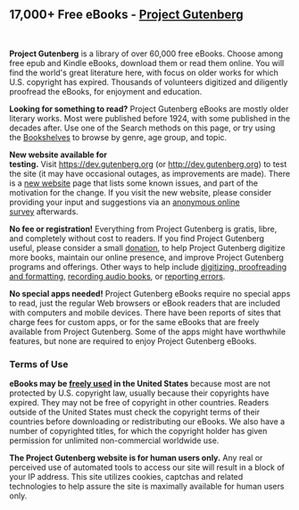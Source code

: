<h2 class="firstHeading">17,000+ Free eBooks - <a href="https://www.gutenberg.org/">Project Gutenberg</a></h2>
<p>&nbsp;</p>
<p><strong>Project Gutenberg</strong>&nbsp;is a library of over 60,000 free eBooks. Choose among free epub and Kindle eBooks, download them or read them online. You will find the world's great literature here, with focus on older works for which U.S. copyright has expired. Thousands of volunteers digitized and diligently proofread the eBooks, for enjoyment and education.</p>
<p><strong>Looking for something to read?</strong>&nbsp;Project Gutenberg eBooks are mostly older literary works. Most were published before 1924, with some published in the decades after. Use one of the Search methods on this page, or try using the&nbsp;<a title="Category:Bookshelf" href="https://www.gutenberg.org/wiki/Category:Bookshelf">Bookshelves</a>&nbsp;to browse by genre, age group, and topic.</p>
<p><strong>New website available for testing.</strong>&nbsp;Visit&nbsp;<a class="external free" href="https://dev.gutenberg.org/" rel="nofollow">https://dev.gutenberg.org</a>&nbsp;(or&nbsp;<a class="external free" href="http://dev.gutenberg.org/" rel="nofollow">http://dev.gutenberg.org</a>) to test the site (it may have occasional outages, as improvements are made). There is a&nbsp;<a class="external text" href="https://dev.gutenberg.org/help/new_website" rel="nofollow">new website</a>&nbsp;page that lists some known issues, and part of the motivation for the change. If you visit the new website, please consider providing your input and suggestions via an&nbsp;<a class="external text" href="https://docs.google.com/forms/d/e/1FAIpQLSdY8XVj8n5CVpo3Dref2mkiqnK2jmeBJBF0IKntupuxcEeK4g/viewform" rel="nofollow">anonymous online survey</a>&nbsp;afterwards.</p>
<p><strong>No fee or registration!</strong>&nbsp;Everything from Project Gutenberg is gratis, libre, and completely without cost to readers. If you find Project Gutenberg useful, please consider a small&nbsp;<a title="Gutenberg:Project Gutenberg Needs Your Donation" href="https://www.gutenberg.org/wiki/Gutenberg:Project_Gutenberg_Needs_Your_Donation">donation</a>, to help Project Gutenberg digitize more books, maintain our online presence, and improve Project Gutenberg programs and offerings. Other ways to help include&nbsp;<a class="external text" href="https://www.pgdp.net/" rel="nofollow">digitizing, proofreading and formatting</a>,&nbsp;<a class="external text" href="https://librivox.org/" rel="nofollow">recording audio books</a>, or&nbsp;<a title="Gutenberg:Contact Information" href="https://www.gutenberg.org/wiki/Gutenberg:Contact_Information#Electronic_Mail">reporting errors</a>.</p>
<p><strong>No special apps needed!</strong>&nbsp;Project Gutenberg eBooks require no special apps to read, just the regular Web browsers or eBook readers that are included with computers and mobile devices. There have been reports of sites that charge fees for custom apps, or for the same eBooks that are freely available from Project Gutenberg. Some of the apps might have worthwhile features, but none are required to enjoy Project Gutenberg eBooks.</p>
<h3><span id="Terms_of_Use" class="mw-headline">Terms of Use</span></h3>
<div class="boxed shaded">
<p><strong>eBooks may be&nbsp;<a title="Gutenberg:No Cost or Freedom?" href="https://www.gutenberg.org/wiki/Gutenberg:No_Cost_or_Freedom%3F">freely used</a>&nbsp;in the United States</strong>&nbsp;because most are not protected by U.S. copyright law, usually because their copyrights have expired. They may not be free of copyright in other countries. Readers outside of the United States must check the copyright terms of their countries before downloading or redistributing our eBooks. We also have a number of copyrighted titles, for which the copyright holder has given permission for unlimited non-commercial worldwide use.</p>
</div>
<div class="boxed shaded">
<p><strong>The Project Gutenberg website is for human users only.</strong>&nbsp;Any real or perceived use of automated tools to access our site will result in a block of your IP address. This site utilizes cookies, captchas and related technologies to help assure the site is maximally available for human users only.</p>
</div>
